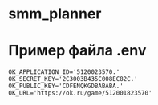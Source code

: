 # smm_planner

# Пример файла .env

```
OK_APPLICATION_ID='5120023570.'
OK_SECRET_KEY='2C3003B435C008EC82C.'
OK_PUBLIC_KEY='CDFENQKGDBABABA.'
OK_URL='https://ok.ru/game/512001823570'
```
